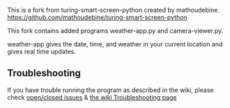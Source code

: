 This is a fork from turing-smart-screen-python created by mathoudebine.
https://github.com/mathoudebine/turing-smart-screen-python

This fork contains added programs weather-app.py and camera-viewer.py.

weather-app gives the date, time, and weather in your current location and gives real time updates.

## Troubleshooting
If you have trouble running the program as described in the wiki, please check [open/closed issues](https://github.com/mathoudebine/turing-smart-screen-python/issues) & [the wiki Troubleshooting page](https://github.com/mathoudebine/turing-smart-screen-python/wiki/Troubleshooting)


